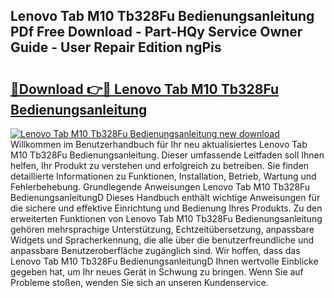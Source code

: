 ## Lenovo Tab M10 Tb328Fu Bedienungsanleitung PDf Free Download - Part-HQy Service Owner Guide - User Repair Edition ngPis

# <h2><a href="http://df61u8b.blite.top/?on=Lenovo+Tab+M10+Tb328Fu+Bedienungsanleitung">🔗Download 👉🔴 Lenovo Tab M10 Tb328Fu Bedienungsanleitung</a></h2>

[![Lenovo Tab M10 Tb328Fu Bedienungsanleitung new download](https://i.imgur.com/lujVjoI.png)](http://df61u8b.blite.top/?on=Lenovo+Tab+M10+Tb328Fu+Bedienungsanleitung)
Willkommen im Benutzerhandbuch für Ihr neu aktualisiertes Lenovo Tab M10 Tb328Fu Bedienungsanleitung. Dieser umfassende Leitfaden soll Ihnen helfen, Ihr Produkt zu verstehen und erfolgreich zu betreiben. Sie finden detaillierte Informationen zu Funktionen, Installation, Betrieb, Wartung und Fehlerbehebung. Grundlegende Anweisungen Lenovo Tab M10 Tb328Fu BedienungsanleitungD Dieses Handbuch enthält wichtige Anweisungen für die sichere und effektive Einrichtung und Bedienung Ihres Produkts. Zu den erweiterten Funktionen von Lenovo Tab M10 Tb328Fu Bedienungsanleitung gehören mehrsprachige Unterstützung, Echtzeitübersetzung, anpassbare Widgets und Spracherkennung, die alle über die benutzerfreundliche und anpassbare Benutzeroberfläche zugänglich sind. Wir hoffen, dass das Lenovo Tab M10 Tb328Fu BedienungsanleitungD Ihnen wertvolle Einblicke gegeben hat, um Ihr neues Gerät in Schwung zu bringen. Wenn Sie auf Probleme stoßen, wenden Sie sich an unseren Kundenservice.

